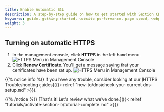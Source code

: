 ```yaml
---
title: Enable Automatic SSL
description: A step-by-step guide on how to get started with Section CDG.
keywords: guide, getting started, website performance, page speed, webpage speed, website security, content delivery network, CDN
weight: 3
---
```


## Turning on automatic HTTPS

1. In the management console, click **HTTPS** in the left hand menu.
![HTTPS Menu in Management Console](/docs/images/screenshots/menu/highlight-https-menu-option.png?height=80px)
1. Click **Renew Certificate**. You'll get a message saying that your certificates have been set up.
![HTTPS Menu in Management Console](/docs/images/screenshots/https/highlight-renew-certificate-button.png?height=80px)

{{% notice info %}}
If you have any trouble, consider looking at our [HTTPS Troubleshooting guides]({{< relref "how-to/dns/check-your-current-dns-setup.md" >}}).

{{% /notice %}}
[That's it! Let's review what we've done.]({{< relref "tutorials/activate-section-io/tutorial-complete.md" >}})
